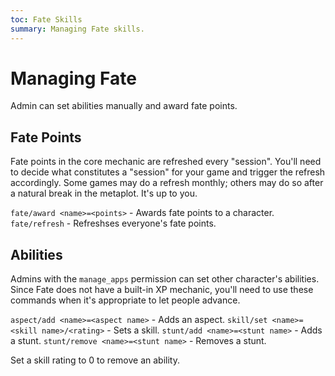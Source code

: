 ```yaml
---
toc: Fate Skills
summary: Managing Fate skills.
---
```


# Managing Fate

Admin can set abilities manually and award fate points.

## Fate Points

Fate points in the core mechanic are refreshed every "session".  You'll need to decide what constitutes a "session" for your game and trigger the refresh accordingly.  Some games may do a refresh monthly; others may do so after a natural break in the metaplot.  It's up to you.

`fate/award <name>=<points>` - Awards fate points to a character.
`fate/refresh` - Refreshses everyone's fate points.  

## Abilities

Admins with the `manage_apps` permission can set other character's abilities.  Since Fate does not have a built-in XP mechanic, you'll need to use these commands when it's appropriate to let people advance.

`aspect/add <name>=<aspect name>` - Adds an aspect.
`skill/set <name>=<skill name>/<rating>` - Sets a skill.
`stunt/add <name>=<stunt name>` - Adds a stunt.
`stunt/remove <name>=<stunt name>` - Removes a stunt.

Set a skill rating to 0 to remove an ability.